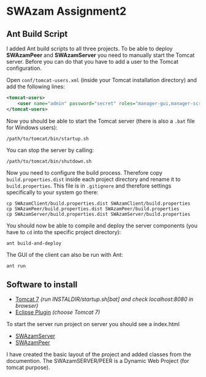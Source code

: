 SWAzam Assignment2
==================

Ant Build Script
----------------

I added Ant build scripts to all three projects. To be able to deploy **SWAzamPeer** and **SWAzamServer** you need to manually start the Tomcat server. Before you can do that you have to add a user to the Tomcat configuration.

Open `conf/tomcat-users.xml` (inside your Tomcat installation directory) and add the following lines:

```xml
<tomcat-users>
    <user name="admin" password="secret" roles="manager-gui,manager-script,admin-gui,admin-script"/>
</tomcat-users>
```

Now you should be able to start the Tomcat server (there is also a `.bat` file for Windows users):

    /path/to/tomcat/bin/startup.sh

You can stop the server by calling:

    /path/to/tomcat/bin/shutdown.sh

Now you need to configure the build process. Therefore copy `build.properties.dist` inside each project directory and rename it to `build.properties`. This file is in `.gitignore` and therefore settings specifically to your system go there:

    cp SWAzamClient/build.properties.dist SWAzamClient/build.properties
    cp SWAzamPeer/build.properties.dist SWAzamPeer/build.properties
    cp SWAzamServer/build.properties.dist SWAzamServer/build.properties

You should now be able to compile and deploy the server components (you have to `cd` into the specific project directory):

    ant build-and-deploy

The GUI of the client can also be run with Ant:

    ant run


Software to install
-------------------

* [Tomcat 7](http://tomcat.apache.org/download-70.cgi) *(run INSTALDIR/startup.sh[bat] and check localhost:8080 in browser)*
* [Eclipse Plugin](http://www.mulesoft.com/tomcat-eclipse) *(choose Tomcat 7)*

To start the server run project on server you should see a index.html

- [SWAzamServer](http://localhost:8080/SWAzamServer/)
- [SWAzamPeer](http://localhost:8080/SWAzamPeer/)

I have created the basic layout of the project and added classes from the documention. The SWAzamSERVER/PEER is a Dynamic Web Project (for tomcat purpose).



